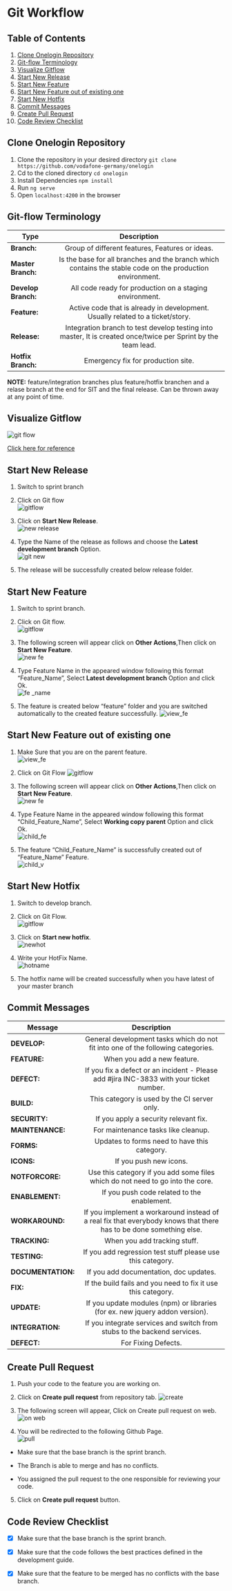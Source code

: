 # Git Workflow

## Table of Contents

1. [Clone Onelogin Repository](#clone-onelogin-repository)
2. [Git-flow Terminology](#git-flow-terminology)
3. [Visualize Gitflow](#visualize-gitflow)
4. [Start New Release](#start-new-release)
5. [Start New Feature](#start-new-feature)
6. [Start New Feature out of existing one](#start-new-feature-out-of-existing-one)
7. [Start New Hotfix](#start-new-hotfix)
8. [Commit Messages](#commit-messages)
9. [Create Pull Request](#create-pull-request)
10. [Code Review Checklist](#code-review-checklist)


## Clone Onelogin Repository
1. Clone the repository in your desired directory
`git clone https://github.com/vodafone-germany/onelogin`
2. Cd to the cloned directory
`cd onelogin`
3. Install Dependencies
`npm install`
4. Run `ng serve`
5. Open `localhost:4200` in the browser

## Git-flow Terminology

| Type                | Description                                                                                                   |
| -----------         |:-------------------------------------------------------------------------------------------------------------:|
| **Branch:**         | Group of different features, Features or ideas.                                                               |
| **Master Branch:**  | Is the base for all branches and the branch which contains the stable code on the production environment.     |
| **Develop Branch:** | All code ready for production on a staging environment.                                                       |
| **Feature:**        | Active code that is already in development. Usually related to a ticket/story.                                |
| **Release:**        | Integration branch to test develop testing into master, It is created once/twice per Sprint by the team lead. |
| **Hotfix Branch:**  | Emergency fix for production site.                                                                            |

**NOTE:** feature/integration branches plus feature/hotfix branchen and a relase branch at the end for SIT and the final release. Can be thrown away at any point of time.
## Visualize Gitflow

![git flow](https://cloud.githubusercontent.com/assets/12252068/22778422/8a36e16c-eebf-11e6-9763-a1e6dc1668a6.PNG)

[Click here for reference](https://confluence.sp.vodafone.com/pages/viewpage.action?pageId=45158781)

## Start New Release
1. Switch to sprint branch
2. Click on Git flow                                                       
![gitflow](https://cloud.githubusercontent.com/assets/12252068/22692868/8e6e030e-ed49-11e6-8fb5-c424f54df136.png)

3. Click on **Start New Release**.                                          
![new release](https://cloud.githubusercontent.com/assets/12252068/22692912/c1cd5128-ed49-11e6-8a6e-12d6ee8fd95a.png)

4. Type the Name of the release as follows and choose the **Latest development branch** Option.                             
![git new](https://cloud.githubusercontent.com/assets/12252068/22692977/0880d0e0-ed4a-11e6-9358-13d253ab5001.png)

5. The release will be successfully created below release folder.

## Start New Feature
1. Switch to sprint branch.
2. Click on Git flow.                       
![gitflow](https://cloud.githubusercontent.com/assets/12252068/22692868/8e6e030e-ed49-11e6-8fb5-c424f54df136.png)

3.	The following screen will appear click on **Other Actions**,Then click on **Start New Feature**.               
![new fe](https://cloud.githubusercontent.com/assets/12252068/22693084/864756b6-ed4a-11e6-8e1a-c873e1f380b1.jpg)

4. Type Feature Name in the appeared window following this format “Feature_Name”, Select **Latest development branch** Option and click Ok.                    
![fe _name](https://cloud.githubusercontent.com/assets/12252068/22693170/c8f1fee4-ed4a-11e6-92ab-7f0101fc1f69.png)

5.	The feature is created below “feature” folder and you are switched automatically to the created feature successfully.
![view_fe](https://cloud.githubusercontent.com/assets/12252068/22693198/e8943f64-ed4a-11e6-9bbb-01a30251c175.png)

## Start New Feature out of existing one
1.	Make Sure that you are on the parent feature.                                       
![view_fe](https://cloud.githubusercontent.com/assets/12252068/22693198/e8943f64-ed4a-11e6-9bbb-01a30251c175.png)

2. Click on Git Flow
![gitflow](https://cloud.githubusercontent.com/assets/12252068/22692868/8e6e030e-ed49-11e6-8fb5-c424f54df136.png)

3.	The following screen will appear click on **Other Actions**,Then click on **Start New Feature**.                                             
![new fe](https://cloud.githubusercontent.com/assets/12252068/22693084/864756b6-ed4a-11e6-8e1a-c873e1f380b1.jpg)

4.	Type Feature Name in the appeared window following this format “Child_Feature_Name”, Select **Working copy parent** Option and click Ok.                                          
![child_fe](https://cloud.githubusercontent.com/assets/12252068/22693404/d00f1256-ed4b-11e6-9d26-c1263c54b9bb.png)

5.	The feature “Child_Feature_Name” is successfully created out of “Feature_Name” Feature.                                   
![child_v](https://cloud.githubusercontent.com/assets/12252068/22693425/e9a3f9fc-ed4b-11e6-82cb-6388ea212d77.png)


## Start New Hotfix
1. Switch to develop branch.
2. Click on Git Flow.                                     
![gitflow](https://cloud.githubusercontent.com/assets/12252068/22692868/8e6e030e-ed49-11e6-8fb5-c424f54df136.png)

3.	Click on **Start new hotfix**.                                                      
![newhot](https://cloud.githubusercontent.com/assets/12252068/22693493/37bb131e-ed4c-11e6-9e90-34e79a2374c2.png)

4.	Write your HotFix Name.                                            
![hotname](https://cloud.githubusercontent.com/assets/12252068/22693533/558a12b4-ed4c-11e6-907f-595dad80bd3d.png)

5.	The hotfix name will be created successfully when you have latest of your master branch 

## Commit Messages

| Message            | Description                                                                                                         |
| -----------        |:-------------------------------------------------------------------------------------------------------------------:|
| **DEVELOP:**       | General development tasks which do not fit into one of the following categories.                                    |
| **FEATURE:**       | When you add a new feature.                                                                                         |
| **DEFECT:**        | If you fix a defect or an incident - Please add #jira INC-3833 with your ticket number.                             |
| **BUILD:**         | This category is used by the CI server only.                                                                        |
| **SECURITY:**      | If you apply a security relevant fix.                                                                               |
| **MAINTENANCE:**   | For maintenance tasks like cleanup.                                                                                 |
| **FORMS:**         | Updates to forms need to have this category.                                                                        |
| **ICONS:**         | If you push new icons.                                                                                              |
| **NOTFORCORE:**    | Use this category if you add some files which do not need to go into the core.                                      |
| **ENABLEMENT:**    |	If you push code related to the enablement.                                                                        |
| **WORKAROUND:**    |	If you implement a workaround instead of a real fix that everybody knows that there has to be done something else. |
| **TRACKING:**      | When you add tracking stuff.                                                                                        |
| **TESTING:**       | If you add regression test stuff please use this category.                                                          |
| **DOCUMENTATION:** | If you add documentation, doc updates.                                                                              |
| **FIX:**           | If the build fails and you need to fix it use this category.                                                        |
| **UPDATE:**        | If you update modules (npm) or libraries (for ex. new jquery addon version).                                        |
| **INTEGRATION:**   | If you integrate services and switch from stubs to the backend services.                                            |
| **DEFECT:**        | For Fixing Defects.                                                                                                 |

## Create Pull Request
1. Push your code to the feature you are working on.
2. Click on **Create pull request** from repository tab.
![create](https://cloud.githubusercontent.com/assets/12252068/22693895/cab50fa2-ed4d-11e6-8001-db8c002e1c23.png)

3. The following screen will appear, Click on Create pull request on web.                             
![on web](https://cloud.githubusercontent.com/assets/12252068/22693927/eb741eea-ed4d-11e6-94fa-51d2fee954c9.png)

4. You will be redirected to the following Github Page.                                
![pull](https://cloud.githubusercontent.com/assets/12252068/22693974/1a1fdea0-ed4e-11e6-9d80-3485ba98e84a.png)

* Make sure that the base branch is the sprint branch.

* The Branch is able to merge and has no conflicts.

* You assigned the pull request to the one responsible for reviewing your code.

5. Click on **Create pull request** button.

## Code Review Checklist

- [x] Make sure that the base branch is the sprint branch.
- [x] Make sure that the code follows the best practices defined in the development guide.
- [x] Make sure that the feature to be merged has no conflicts with the base branch.

